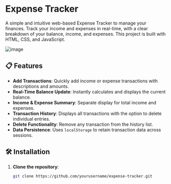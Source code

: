 # Expense Tracker

A simple and intuitive web-based Expense Tracker to manage your finances. Track your income and expenses in real-time, with a clear breakdown of your balance, income, and expenses. This project is built with HTML, CSS, and JavaScript.

![image](https://github.com/user-attachments/assets/c10941f6-dc12-4a8d-8083-9913e8cce054)



## 📋 Features

- **Add Transactions**: Quickly add income or expense transactions with descriptions and amounts.
- **Real-Time Balance Update**: Instantly calculates and displays the current balance.
- **Income & Expense Summary**: Separate display for total income and expenses.
- **Transaction History**: Displays all transactions with the option to delete individual entries.
- **Delete Functionality**: Remove any transaction from the history list.
- **Data Persistence**: Uses `localStorage` to retain transaction data across sessions.

## 🛠️ Installation

1. **Clone the repository**:
   ```bash
   git clone https://github.com/yourusername/expense-tracker.git
